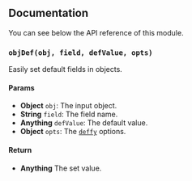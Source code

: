 ## Documentation

You can see below the API reference of this module.

### `objDef(obj, field, defValue, opts)`
Easily set default fields in objects.

#### Params
- **Object** `obj`: The input object.
- **String** `field`: The field name.
- **Anything** `defValue`: The default value.
- **Object** `opts`: The [`deffy`](https://github.com/IonicaBizau/deffy) options.

#### Return
- **Anything** The set value.

